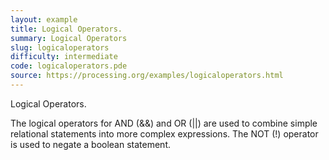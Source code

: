 ```yaml
---
layout: example
title: Logical Operators.
summary: Logical Operators
slug: logicaloperators
difficulty: intermediate
code: logicaloperators.pde
source: https://processing.org/examples/logicaloperators.html
---
```


Logical Operators. 

 The logical operators for AND (&&) and OR (||) are used to combine simple relational statements into more complex expressions. The NOT (!) operator is used to negate a boolean statement.
